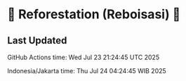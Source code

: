 
# 🌳 Reforestation (Reboisasi) 🌲

## Last Updated

GitHub Actions time: Wed Jul 23 21:24:45 UTC 2025

Indonesia/Jakarta time: Thu Jul 24 04:24:45 WIB 2025
